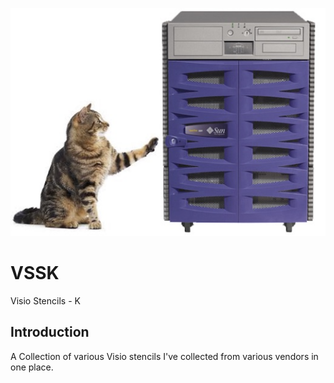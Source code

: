 ![alt tag](https://raw.githubusercontent.com/richardatlateralblast/vssk/master/vss.png)

VSSK
====

Visio Stencils -  K

Introduction
------------

A Collection of various Visio stencils I've collected from various vendors in one place.
